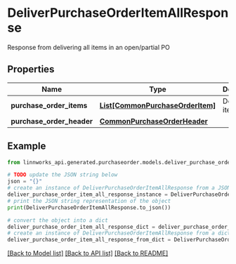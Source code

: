 # DeliverPurchaseOrderItemAllResponse

Response from delivering all items in an open/partial PO

## Properties

Name | Type | Description | Notes
------------ | ------------- | ------------- | -------------
**purchase_order_items** | [**List[CommonPurchaseOrderItem]**](CommonPurchaseOrderItem.md) | Delivered items | [optional] 
**purchase_order_header** | [**CommonPurchaseOrderHeader**](CommonPurchaseOrderHeader.md) |  | [optional] 

## Example

```python
from linnworks_api.generated.purchaseorder.models.deliver_purchase_order_item_all_response import DeliverPurchaseOrderItemAllResponse

# TODO update the JSON string below
json = "{}"
# create an instance of DeliverPurchaseOrderItemAllResponse from a JSON string
deliver_purchase_order_item_all_response_instance = DeliverPurchaseOrderItemAllResponse.from_json(json)
# print the JSON string representation of the object
print(DeliverPurchaseOrderItemAllResponse.to_json())

# convert the object into a dict
deliver_purchase_order_item_all_response_dict = deliver_purchase_order_item_all_response_instance.to_dict()
# create an instance of DeliverPurchaseOrderItemAllResponse from a dict
deliver_purchase_order_item_all_response_from_dict = DeliverPurchaseOrderItemAllResponse.from_dict(deliver_purchase_order_item_all_response_dict)
```
[[Back to Model list]](../README.md#documentation-for-models) [[Back to API list]](../README.md#documentation-for-api-endpoints) [[Back to README]](../README.md)


